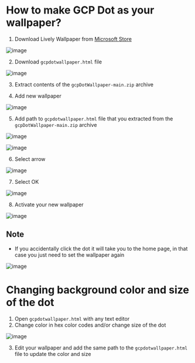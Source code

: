 # How to make GCP Dot as your wallpaper?

1. Download Lively Wallpaper from [Microsoft Store](https://apps.microsoft.com/store/detail/lively-wallpaper/9NTM2QC6QWS7?hl=en-us&gl=US)

![image](https://user-images.githubusercontent.com/104678324/166144095-172e8506-4d68-48a8-9dde-1e399ef15d8f.png)

2. Download `gcpdotwallpaper.html` file

![image](https://user-images.githubusercontent.com/104678324/166144573-b7b27ac7-7694-49db-8e35-d3115e45bdc5.png)

3. Extract contents of the `gcpDotWallpaper-main.zip` archive

4. Add new wallpaper

![image](https://user-images.githubusercontent.com/104678324/166144254-e5744a68-3d00-4835-bd3f-837ab7b21eb9.png)

5. Add path to `gcpdotwallpaper.html` file that you extracted from the `gcpDotWallpaper-main.zip` archive

![image](https://user-images.githubusercontent.com/104678324/166144347-da446b07-66c2-4fa5-a109-b106d85d3378.png)

![image](https://user-images.githubusercontent.com/104678324/166144371-c1dcc906-3b3d-4b8b-a62b-73dd63790830.png)

6. Select arrow

![image](https://user-images.githubusercontent.com/104678324/166144390-16a5d00d-a129-45e8-8223-8cc3cfe6febc.png)

7. Select OK

![image](https://user-images.githubusercontent.com/104678324/166144439-dc7a50af-f5a3-4969-bc5b-2771ed0285ae.png)

8. Activate your new wallpaper

![image](https://user-images.githubusercontent.com/104678324/166144478-cd985b7c-8352-46d9-aff8-80ef51cb45b7.png)

## Note
- If you accidentally click the dot it will take you to the home page, in that case you just need to set the wallpaper again

![image](https://user-images.githubusercontent.com/104678324/166145213-d9b6dee0-c277-4517-9477-337636375dad.png)


# Changing background color and size of the dot

1. Open `gcpdotwallpaper.html` with any text editor
2. Change color in hex color codes and/or change size of the dot

![image](https://user-images.githubusercontent.com/104678324/166144891-db4fca10-8a56-4f81-9101-2e0bcdb4256e.png)

3. Edit your wallpaper and add the same path to the `gcpdotwallpaper.html` file to update the color and size



